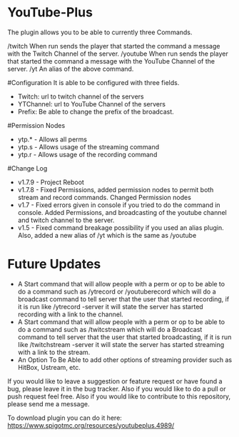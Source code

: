 # YouTube-Plus
The plugin allows you to be able to currently three Commands.

/twitch When run sends the player that started the command a message with the Twitch Channel of the server.
/youtube When run sends the player that started the command a message with the YouTube Channel of the server.
/yt An alias of the above command.

#Configuration
It is able to be configured with three fields.

* Twitch: url to twitch channel of the servers
* YTChannel: url to YouTube Channel of the servers
* Prefix: Be able to change the prefix of the broadcast.

#Permission Nodes
* ytp.* - Allows all perms
* ytp.s - Allows usage of the streaming command
* ytp.r - Allows usage of the recording command

#Change Log
* v1.7.9 - Project Reboot
* v1.7.8 - Fixed Permissions, added permission nodes to permit both stream and record commands. Changed Permission nodes
* v1.7 - Fixed errors given in console if you tried to do the command in console. Added Permissions, and broadcasting of the youtube channel and twitch channel to the server.
* v1.5 - Fixed command breakage possibility if you used an alias plugin. Also, added a new alias of /yt which is the same as /youtube

# Future Updates 
* A Start command that will allow people with a perm or op to be able to do a command such as /ytrecord or /youtuberecord which will do a broadcast command to tell server that the user that started recording, if it is run like /ytrecord -server it will state the server has started recording with a link to the channel.
* A Start command that will allow people with a perm or op to be able to do a command such as /twitcstream which will do a Broadcast command to tell server that the user that started broadcasting, if it is run like /twitchstream -server it will state the server has started streaming with a link to the stream.
* An Option To Be Able to add other options of streaming provider such as HitBox, Ustream, etc.

If you would like to leave a suggestion or feature request or have found a bug, please leave it in the bug tracker. Also if you would like to do a pull or push request feel free. Also if you would like to contribute to this repository, please send me a message.


To download plugin you can do it here: https://www.spigotmc.org/resources/youtubeplus.4989/
